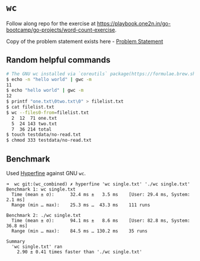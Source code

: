 # `wc`

Follow along repo for the exercise at https://playbook.one2n.in/go-bootcamp/go-projects/word-count-exercise.

Copy of the problem statement exists here - [Problem Statement](./ProblemStatement.md)

## Random helpful commands

```sh
# The GNU wc installed via `coreutils` package(https://formulae.brew.sh/formula/coreutils) is invoked as gwc
$ echo -n "hello world" | gwc -m
11
$ echo "hello world" | gwc -m
12
$ printf "one.txt\0two.txt\0" > filelist.txt
$ cat filelist.txt
$ wc --files0-from=filelist.txt
  2  12  71 one.txt
  5  24 143 two.txt
  7  36 214 total
$ touch testdata/no-read.txt
$ chmod 333 testdata/no-read.txt
```

## Benchmark

Used [Hyperfine](https://github.com/sharkdp/hyperfine) against GNU `wc`.
```
➜  wc git:(wc_combined) ✗ hyperfine 'wc single.txt' './wc single.txt'                                 
Benchmark 1: wc single.txt
  Time (mean ± σ):      32.4 ms ±   3.5 ms    [User: 29.4 ms, System: 2.1 ms]
  Range (min … max):    25.3 ms …  43.3 ms    111 runs
 
Benchmark 2: ./wc single.txt
  Time (mean ± σ):      94.1 ms ±   8.6 ms    [User: 82.8 ms, System: 36.8 ms]
  Range (min … max):    84.5 ms … 130.2 ms    35 runs
 
Summary
  'wc single.txt' ran
    2.90 ± 0.41 times faster than './wc single.txt'
```
